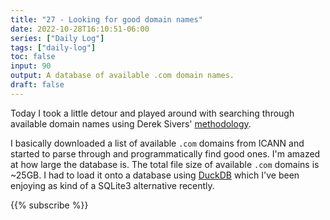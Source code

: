 ```yaml
---
title: "27 - Looking for good domain names"
date: 2022-10-28T16:10:51-06:00
series: ["Daily Log"]
tags: ["daily-log"]
toc: false
input: 90
output: A database of available .com domain names.
draft: false
---
```

Today I took a little detour and played around with searching through available domain names using Derek Sivers' [methodology](https://sive.rs/com).

I basically downloaded a list of available `.com` domains from ICANN and started to parse through and programmatically find good ones. I'm amazed at how large the database is. The total file size of available `.com` domains is ~25GB. I had to load it onto a database using [DuckDB](https://duckdb.org/) which I've been enjoying as kind of a SQLite3 alternative recently.

{{% subscribe %}}
